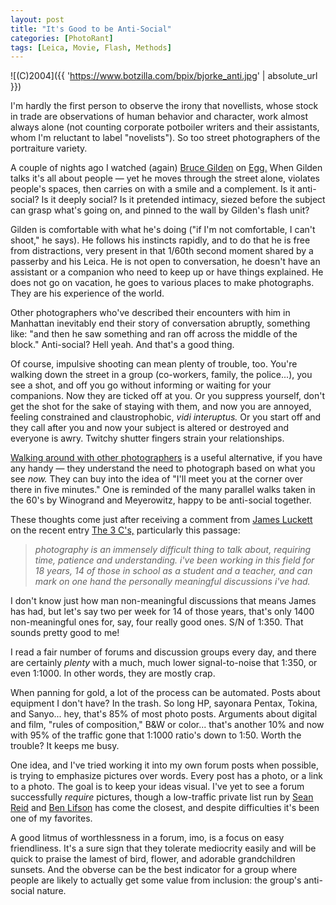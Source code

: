 ```yaml
---
layout: post
title: "It's Good to be Anti-Social"
categories: [PhotoRant]
tags: [Leica, Movie, Flash, Methods]
---
```



![(C)2004]({{ 'https://www.botzilla.com/bpix/bjorke_anti.jpg' | absolute_url }})


<p>I'm hardly the first person to observe the irony that novellists, whose stock in trade are observations of human behavior and character, work almost always alone (not counting corporate potboiler writers and their assistants, whom I'm reluctant to label "novelists"). So too street photographers of the portraiture variety.</p>

<p>A couple of nights ago I watched (again) <a href="http://www.magnumphotos.com/" target="_blank">Bruce Gilden</a> on <a href="http://www.pbs.org/wnet/egg/218/gilden/index.html" target="_blank">Egg.</a> When Gilden talks it's all about people &#151; yet he moves through the street alone, violates people's spaces, then carries on with a smile and a complement. Is it anti-social? Is it deeply social? Is it pretended intimacy, siezed before the subject can grasp what's going on, and pinned to the wall by Gilden's flash unit?</p>

<!--more-->
<p>Gilden is comfortable with what he's doing ("if I'm not comfortable, I can't shoot," he says). He follows his instincts rapidly, and to do that he is free from distractions, very present in that 1/60th second moment shared by a passerby and his Leica. He is not open to conversation, he doesn't have an assistant or a companion who need to keep up or have things explained. He does not go on vacation, he goes to various places to make photographs. They are his experience of the world.</p>

<p>Other photographers who've described their encounters with him in Manhattan inevitably end their story of conversation abruptly, something like: "and then he saw something and ran off across the middle of the block." Anti-social? Hell yeah. And that's a good thing.</p>

<p>Of course, impulsive shooting can mean plenty of trouble, too. You're walking down the street in a group (co-workers, family, the police...), you see a shot, and off you go without informing or waiting for your companions. Now they are ticked off at you. Or you suppress yourself, don't get the shot for the sake of staying with them, and now you are annoyed, feeling constrained and claustrophobic, <i>vidi interuptus.</i> Or you start off and they call after you and now your subject is altered or destroyed and everyone is awry. Twitchy shutter fingers strain your relationships.</p>

<p><a href="/photo/L2002/">Walking around with other photographers</a> is a useful alternative, if you have any handy &#151; they understand the need to photograph based on what you see <i>now.</i> They can buy into the idea of "I'll meet you at the corner over there in five minutes." One is reminded of the many parallel walks taken in the 60's by Winogrand and Meyerowitz, happy to be anti-social together.</p>

<p>These thoughts come just after receiving a comment from <a href="http://consumptive.org/" target="_blank">James Luckett</a> on the recent entry <a href="/blog/archives/000313.html">The 3 C's,</a> particularly this passage:</p>

<blockquote><p><i>photography is an immensely difficult thing to talk about, requiring time, patience and understanding. i've been working in this field for 18 years, 14 of those in school as a student and a teacher, and can mark on one hand the personally meaningful discussions i've had.</i></p></blockquote>

<p>I don't know just how man non-meaningful discussions that means James has had, but let's say two per week for 14 of those years, that's only 1400 non-meaningful ones for, say, four really good ones. S/N of 1:350. That sounds pretty good to me!</p>

<p>I read a fair number of forums and discussion groups every day, and there are certainly <i>plenty</i> with a much, much lower signal-to-noise that 1:350, or even 1:1000. In other words, they are mostly crap.</p>

<p>When panning for gold, a lot of the process can be automated. Posts about equipment I don't have? In the trash. So long HP, sayonara Pentax, Tokina, and Sanyo... hey, that's 85% of most photo posts. Arguments about digital and film, "rules of composition," B&amp;W or color... that's another 10% and now with 95% of the traffic gone that 1:1000 ratio's down to 1:50. Worth the trouble? It keeps me busy.</p>

<p>One idea, and I've tried working it into my own forum posts when possible, is trying to emphasize pictures over words. Every post has a photo, or a link to a photo. The goal is to keep your ideas visual. I've yet to see a forum successfully <i>require</i> pictures, though a low-traffic private list run by <a href="http://www.motorcycletours.com/northeastern/" target="_blank">Sean Reid</a> and <a href="http://www.benlifson.com/" target="_blank">Ben Lifson</a> has come the closest, and despite difficulties it's been one of my favorites.</p>

<p>A good litmus of worthlessness in a forum, imo, is a focus on easy friendliness. It's a sure sign that they tolerate mediocrity easily and will be quick to praise the lamest of bird, flower, and adorable grandchildren sunsets. And the obverse can be the best indicator for a group where people are likely to actually get some value from inclusion: the group's anti-social nature.</p>
